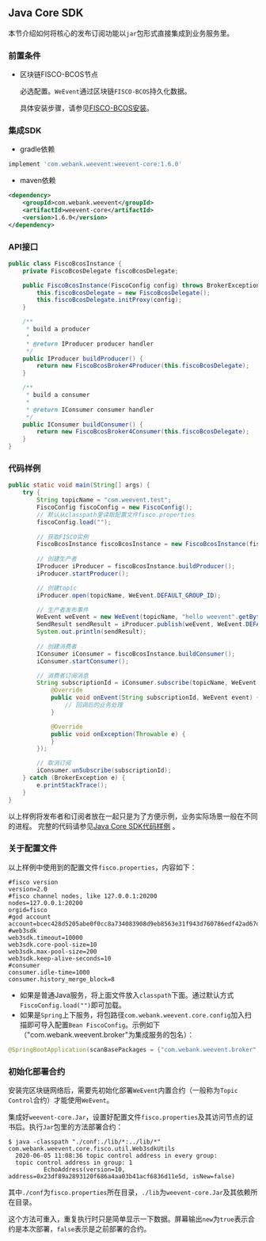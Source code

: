 ## Java Core SDK
本节介绍如何将核心的发布订阅功能以`jar`包形式直接集成到业务服务里。

### 前置条件

- 区块链FISCO-BCOS节点

  必选配置。`WeEvent`通过区块链`FISCO-BCOS`持久化数据。

  具体安装步骤，请参见[FISCO-BCOS安装](https://fisco-bcos-documentation.readthedocs.io/zh_CN/latest/docs/installation.html)。

### 集成SDK

- gradle依赖
```groovy
implement 'com.webank.weevent:weevent-core:1.6.0'
```
- maven依赖
```xml
<dependency>
    <groupId>com.webank.weevent</groupId>
    <artifactId>weevent-core</artifactId>
    <version>1.6.0</version>
</dependency>
```

### API接口
```java
public class FiscoBcosInstance {
    private FiscoBcosDelegate fiscoBcosDelegate;

    public FiscoBcosInstance(FiscoConfig config) throws BrokerException {
        this.fiscoBcosDelegate = new FiscoBcosDelegate();
        this.fiscoBcosDelegate.initProxy(config);
    }

    /**
     * build a producer
     *
     * @return IProducer producer handler
     */
    public IProducer buildProducer() {
        return new FiscoBcosBroker4Producer(this.fiscoBcosDelegate);
    }

    /**
     * build a consumer
     *
     * @return IConsumer consumer handler
     */
    public IConsumer buildConsumer() {
        return new FiscoBcosBroker4Consumer(this.fiscoBcosDelegate);
    }
}
```

### 代码样例

```java
public static void main(String[] args) {
    try {
        String topicName = "com.weevent.test";
        FiscoConfig fiscoConfig = new FiscoConfig();
        // 默认从classpath里读取配置文件fisco.properties
        fiscoConfig.load("");
    
        // 获取FISCO实例
        FiscoBcosInstance fiscoBcosInstance = new FiscoBcosInstance(fiscoConfig);
        
        // 创建生产者
        IProducer iProducer = fiscoBcosInstance.buildProducer();
        iProducer.startProducer();

        // 创建topic
        iProducer.open(topicName, WeEvent.DEFAULT_GROUP_ID);

        // 生产者发布事件
        WeEvent weEvent = new WeEvent(topicName, "hello weevent".getBytes());
        SendResult sendResult = iProducer.publish(weEvent, WeEvent.DEFAULT_GROUP_ID, fiscoConfig.getWeb3sdkTimeout());
        System.out.println(sendResult);
        
        // 创建消费者
        IConsumer iConsumer = fiscoBcosInstance.buildConsumer();
        iConsumer.startConsumer();

        // 消费者订阅消息
        String subscriptionId = iConsumer.subscribe(topicName, WeEvent.DEFAULT_GROUP_ID, WeEvent.OFFSET_LAST, new HashMap<>(), new IConsumer.ConsumerListener() {
            @Override
            public void onEvent(String subscriptionId, WeEvent event) {
                // 回调后的业务处理
            }

            @Override
            public void onException(Throwable e) {
            }
        });

        // 取消订阅
        iConsumer.unSubscribe(subscriptionId);
    } catch (BrokerException e) {
        e.printStackTrace();
    }
}
```

以上样例将发布者和订阅者放在一起只是为了方便示例，业务实际场景一般在不同的进程。
完整的代码请参见[Java Core SDK代码样例](https://github.com/WeBankFinTech/WeEvent/blob/master/weevent-core/src/test/java/com/webank/weevent/core/FiscoBcosInstanceTest.java) 。

### 关于配置文件

以上样例中使用到的配置文件`fisco.properties`，内容如下：

```properties
#fisco version
version=2.0
#fisco channel nodes, like 127.0.0.1:20200
nodes=127.0.0.1:20200
orgid=fisco
#god account
account=bcec428d5205abe0f0cc8a734083908d9eb8563e31f943d760786edf42ad67dd
#web3sdk
web3sdk.timeout=10000
web3sdk.core-pool-size=10
web3sdk.max-pool-size=200
web3sdk.keep-alive-seconds=10
#consumer
consumer.idle-time=1000
consumer.history_merge_block=8
```

- 如果是普通Java服务，将上面文件放入`classpath`下面。通过默认方式`FiscoConfig.load("")`即可加载。
- 如果是`Spring`上下服务，将包路径`com.webank.weevent.core.config`加入扫描即可导入配置`Bean FiscoConfig`。示例如下（"com.webank.weevent.broker"为集成服务的包名）：

```java
@SpringBootApplication(scanBasePackages = {"com.webank.weevent.broker", "com.webank.weevent.core.config"})
```

### 初始化部署合约

安装完区块链网络后，需要先初始化部署`WeEvent`内置合约（一般称为`Topic Control`合约）才能使用`WeEvent`。

集成好`weevent-core.Jar`，设置好配置文件`fisco.properties`及其访问节点的证书后。执行`Jar`包里的方法部署合约：

  ```shell
  $ java -classpath "./conf:./lib/*:../lib/*" com.webank.weevent.core.fisco.util.Web3sdkUtils
    2020-06-05 11:08:36 topic control address in every group:
    topic control address in group: 1
            EchoAddress(version=10, address=0x23df89a2893120f686a4aa03b41acf6836d11e5d, isNew=false)
  ```

其中`./conf`为`fisco.properties`所在目录，`./lib`为`weevent-core.Jar`及其依赖所在目录。

这个方法可重入，重复执行时只是简单显示一下数据。屏幕输出`new`为`true`表示合约是本次部署，`false`表示是之前部署的合约。
